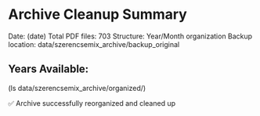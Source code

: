 # Archive Cleanup Summary

Date: (date)
Total PDF files: 703
Structure: Year/Month organization
Backup location: data/szerencsemix_archive/backup_original

## Years Available:
(ls data/szerencsemix_archive/organized/)

✅ Archive successfully reorganized and cleaned up

